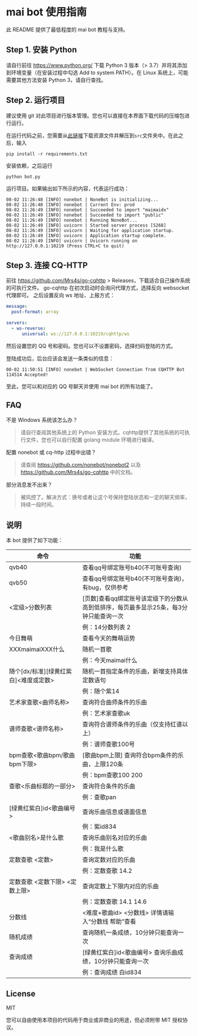 # mai bot 使用指南

此 README 提供了最低程度的 mai bot 教程与支持。

## Step 1. 安装 Python

请自行前往 https://www.python.org/ 下载 Python 3 版本（> 3.7）并将其添加到环境变量（在安装过程中勾选 Add to system PATH）。在 Linux 系统上，可能需要其他方法安装 Python 3，请自行查找。

## Step 2. 运行项目

建议使用 git 对此项目进行版本管理。您也可以直接在本界面下载代码的压缩包进行运行。

在运行代码之前，您需要从[此链接](https://www.diving-fish.com/maibot/static.zip)下载资源文件并解压到`src`文件夹中。在此之后，输入
```
pip install -r requirements.txt
```
安装依赖，之后运行
```
python bot.py
```
运行项目。如果输出如下所示的内容，代表运行成功：
```
08-02 11:26:48 [INFO] nonebot | NoneBot is initializing...
08-02 11:26:48 [INFO] nonebot | Current Env: prod
08-02 11:26:49 [INFO] nonebot | Succeeded to import "maimaidx"
08-02 11:26:49 [INFO] nonebot | Succeeded to import "public"
08-02 11:26:49 [INFO] nonebot | Running NoneBot...
08-02 11:26:49 [INFO] uvicorn | Started server process [5268]
08-02 11:26:49 [INFO] uvicorn | Waiting for application startup.
08-02 11:26:49 [INFO] uvicorn | Application startup complete.
08-02 11:26:49 [INFO] uvicorn | Uvicorn running on http://127.0.0.1:10219 (Press CTRL+C to quit)
```

## Step 3. 连接 CQ-HTTP

前往 https://github.com/Mrs4s/go-cqhttp > Releases，下载适合自己操作系统的可执行文件。
go-cqhttp 在初次启动时会询问代理方式，选择反向 websocket 代理即可。
之后设置反向 ws 地址、上报方式：
```yml
message:
  post-format: array
  
servers:
  - ws-reverse:
      universal: ws://127.0.0.1:10219/cqhttp/ws
```
然后设置您的 QQ 号和密码。您也可以不设置密码，选择扫码登陆的方式。

登陆成功后，后台应该会发送一条类似的信息：
```
08-02 11:50:51 [INFO] nonebot | WebSocket Connection from CQHTTP Bot 114514 Accepted!
```
至此，您可以和对应的 QQ 号聊天并使用 mai bot 的所有功能了。

## FAQ

不是 Windows 系统该怎么办？
> 请自行查阅其他系统上的 Python 安装方式。cqhttp提供了其他系统的可执行文件，您也可以自行配置 golang module 环境进行编译。

配置 nonebot 或 cq-http 过程中出错？
> 请查阅 https://github.com/nonebot/nonebot2 以及 https://github.com/Mrs4s/go-cqhttp 中的文档。

部分消息发不出来？
> 被风控了。解决方式：换号或者让这个号保持登陆状态和一定的聊天频率，持续一段时间。

## 说明

本 bot 提供了如下功能：

命令 | 功能
------ | ------
qvb40|查看qq号绑定账号b40(不可账号查询)
qvb50|查看qq号绑定账号b40(不可账号查询)，有bug，仅供参考
<定级>分数列表|[页数]查看qq绑定账号该定级下的分数从高到低排序，每页最多显示25条，每3分钟只能查询一次
        |例：14分数列表 2
今日舞萌|查看今天的舞萌运势
XXXmaimaiXXX什么|随机一首歌
        |例：今天maimai什么
随个[dx/标准][绿黄红紫白]<难度或定数>|随机一首指定条件的乐曲，新增支持具体定数语句
        |例：随个紫14
艺术家查歌<曲师名称>|查询符合曲师条件的乐曲
        |例：艺术家查歌uk
谱师查歌<谱师名称>|查询符合谱师条件的乐曲（仅支持红谱以上）
        |例：谱师查歌100号
bpm查歌<歌曲bpm/歌曲bpm下限>|[歌曲bpm上限] 查询符合bpm条件的乐曲，上限120条
        |例：bpm查歌100 200
查歌<乐曲标题的一部分>|查询符合条件的乐曲
        |例：查歌pan
[绿黄红紫白]id<歌曲编号>|查询乐曲信息或谱面信息
        |例：紫id834
<歌曲别名>是什么歌|查询乐曲别名对应的乐曲
        |例：我是什么歌
定数查歌 <定数>|查询定数对应的乐曲
        |例：定数查歌 14.2
定数查歌 <定数下限> <定数上限> |查询定数上下限内对应的乐曲
        |例：定数查歌 14.1 14.6
分数线|<难度+歌曲id> <分数线> 详情请输入“分数线 帮助”查看
随机成绩|查询随机一条成绩，10分钟只能查询一次
查询成绩|[绿黄红紫白]id<歌曲编号>  查询乐曲成绩，10分钟只能查询一次
        |例：查询成绩 白id834

## License

MIT

您可以自由使用本项目的代码用于商业或非商业的用途，但必须附带 MIT 授权协议。
